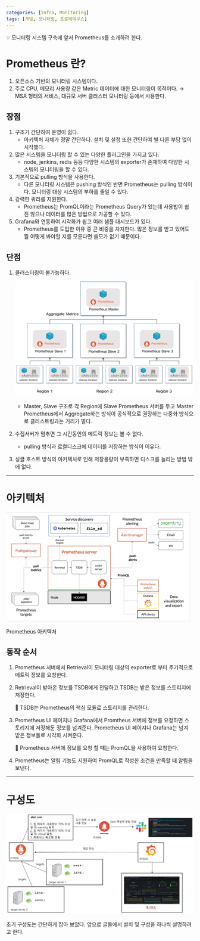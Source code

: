 ```yaml
---
categories: [Infra, Monitoring]
tags: [개념, 모니터링, 프로메테우스]
---
```



<aside>
💡 모니터링 시스템 구축에 앞서 Prometheus를 소개하려 한다.

</aside>

# Prometheus 란?

1. 오픈소스 기반의 모니터링 시스템이다.
2. 주로 CPU, 메모리 사용량 같은 Metric 데이터에 대한 모니터링이 목적이다.
  → MSA 형태의 서비스, 대규모 서버 클러스터 모니터링 등에서 사용한다.

## 장점

1. 구조가 간단하여 운영이 쉽다.
    - 아키텍처 자체가 정말 간단하다. 설치 및 설정 또한 간단하여 별 다른 부담 없이 시작했다.
2. 많은 시스템을 모니터링 할 수 있는 다양한 플러그인을 가지고 있다.
    - node, jenkins, redis 등등 다양한 시스템의 exporter가 존재하여 다양한 시스템의 모니터링을 할 수 있다.
3. 기본적으로 pulling 방식을 사용한다.
    - 다른 모니터링 시스템은 pushing 방식인 반면 Prometheus는 pulling 방식이다. 모니터링 대상 시스템의 부하를 줄일 수 있다.
4. 강력한 쿼리를 지원한다.
    - Prometheus는 PromQL이라는 Prometheus Query가 있는데 사용법이 쉽진 않으나 데이터를 많은 방법으로 가공할 수 있다.
5. Grafana와 연동하여 시각화가 쉽고 여러 샘플 대시보드가 있다.
    - Prometheus를 도입한 이유 중 큰 비중을 차지한다. 많은 정보를 받고 있어도 뭘 어떻게 봐야할 지를 모른다면 쓸모가 없기 때문이다.

## 단점

1. 클러스터링이 불가능하다.
    
    ![Prometheus 다중화 방식](/assets/Prometheus/그림3.jpg)
    
    - Master, Slave 구조로 각 Region에 Slave Prometheus 서버를 두고 Master Prometheus에서 Aggregate하는 방식이 공식적으로 권장하는 다중화 방식으로 클러스트링과는 거리가 멀다.
2. 수집서버가 멈추면 그 시간동안의 메트릭 정보는 볼 수 없다.
    - pulling 방식과 로컬디스크에 데이터를 저장하는 방식이 이유다.
3. 싱글 호스트 방식의 아키텍처로 인해 저장용량이 부족하면 디스크를 늘리는 방법 밖에 없다.

---

# 아키텍처

![Prometheus 아키텍처](/assets/Prometheus/Untitled.png)

Prometheus 아키텍처

## 동작 순서

1. Prometheus 서버에서 Retrieval이 모니터링 대상의 exporter로 부터 주기적으로 메트릭 정보를 요청한다.
2. Retrieval이 받아온 정보를 TSDB에게 전달하고 TSDB는 받은 정보를 스토리지에 저장한다.
    
    <aside>
    📌 TSDB는 Prometheus의 핵심 모듈로 스토리지를 관리한다.
    
    </aside>
    
3. Prometheus UI 페이지나 Grafana에서 Promtheus 서버에 정보를 요청하면 스토리지에 저장해둔 정보를 넘겨준다. Prometheus UI 페이지나 Grafana는 넘겨 받은 정보들로 시각화 시켜준다.
    
    <aside>
    📌 Prometheus 서버에 정보를 요청 할 때는 PromQL을 사용하여 요청한다.
    
    </aside>
    
4. Prometheus는 알림 기능도 지원하여 PromQL로 작성한 조건을 만족할 때 알림을 보낸다.

---

# 구성도

![구성도](/assets/Prometheus/캡처5.png)

초기 구성도는 간단하게 잡아 보았다. 앞으로 글들에서 설치 및 구성을 하나씩 설명하려고 한다.
